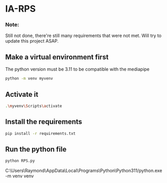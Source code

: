 # IA-RPS

### Note:
Still not done, there're still many requirements that were not met. Will try to update this project ASAP.

## Make a virtual environment first
The python version must be 3.11 to be compatible with the mediapipe
```sh
python -m venv myvenv
```

## Activate it
```sh
.\myvenv\Scripts\activate
```

## Install the requirements
```sh
pip install -r requirements.txt
```

## Run the python file
```sh
python RPS.py
```

C:\Users\Raymond\AppData\Local\Programs\Python\Python311/python.exe -m venv venv